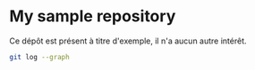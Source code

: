 # My sample repository

Ce dépôt est présent à titre d'exemple, il n'a aucun autre intérêt.

```bash 
git log --graph
```